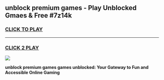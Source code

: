 
## unblock premium games - Play Unblocked Gmaes & Free #7z14k
<h3>
<a href="https://news.freeplayer.one?title=unblock_premium_games&ref=24F">CLICK TO PLAY</a></h3>
<hr>

<h3>
<a href="https://news.freeplayer.one?title=unblock_premium_games&ref=24F">CLICK 2 PLAY</a>
  
</h3>

<a href="https://news.freeplayer.one?title=unblock_premium_games&ref=24F/"><img src="https://clearcache.store/games.png"></a>


**unblock premium games games unblocked: Your Gateway to Fun and Accessible Online Gaming**

